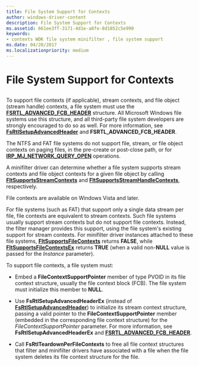 ```yaml
---
title: File System Support for Contexts
author: windows-driver-content
description: File System Support for Contexts
ms.assetid: 661ee3ff-3171-4d1e-a8fe-8d1852c5e990
keywords:
- contexts WDK file system minifilter , file system support
ms.date: 04/20/2017
ms.localizationpriority: medium
---
```


# File System Support for Contexts


## <span id="ddk_registering_the_minifilter_if"></span><span id="DDK_REGISTERING_THE_MINIFILTER_IF"></span>


To support file contexts (if applicable), stream contexts, and file object (stream handle) contexts, a file system must use the [**FSRTL\_ADVANCED\_FCB\_HEADER**](https://msdn.microsoft.com/library/windows/hardware/ff547334) structure. All Microsoft Windows file systems use this structure, and all third-party file system developers are strongly encouraged to do so as well. For more information, see [**FsRtlSetupAdvancedHeader**](https://msdn.microsoft.com/library/windows/hardware/ff547257) and **FSRTL\_ADVANCED\_FCB\_HEADER**.

The NTFS and FAT file systems do not support file, stream, or file object contexts on paging files, in the pre-create or post-close path, or for [**IRP\_MJ\_NETWORK\_QUERY\_OPEN**](https://msdn.microsoft.com/library/windows/hardware/ff544731) operations.

A minifilter driver can determine whether a file system supports stream contexts and file object contexts for a given file object by calling [**FltSupportsStreamContexts**](https://msdn.microsoft.com/library/windows/hardware/ff544581) and [**FltSupportsStreamHandleContexts**](https://msdn.microsoft.com/library/windows/hardware/ff544586), respectively.

File contexts are available on Windows Vista and later.

For file systems (such as FAT) that support only a single data stream per file, file contexts are equivalent to stream contexts. Such file systems usually support stream contexts but do not support file contexts. Instead, the filter manager provides this support, using the file system's existing support for stream contexts. For minifilter driver instances attached to these file systems, [**FltSupportsFileContexts**](https://msdn.microsoft.com/library/windows/hardware/ff544574) returns **FALSE**, while [**FltSupportsFileContextsEx**](https://msdn.microsoft.com/library/windows/hardware/ff544576) returns **TRUE** (when a valid non-**NULL** value is passed for the *Instance* parameter).

To support file contexts, a file system must:

-   Embed a **FileContextSupportPointer** member of type PVOID in its file context structure, usually the file context block (FCB). The file system must initialize this member to **NULL**.

-   Use **FsRtlSetupAdvancedHeaderEx** (instead of [**FsRtlSetupAdvancedHeader**](https://msdn.microsoft.com/library/windows/hardware/ff547257)) to initialize its stream context structure, passing a valid pointer to the **FileContextSupportPointer** member (embedded in the corresponding file context structure) for the *FileContextSupportPointer* parameter. For more information, see **FsRtlSetupAdvancedHeaderEx** and [**FSRTL\_ADVANCED\_FCB\_HEADER**](https://msdn.microsoft.com/library/windows/hardware/ff547334).

-   Call **FsRtlTeardownPerFileContexts** to free all file context structures that filter and minifilter drivers have associated with a file when the file system deletes its file context structure for the file.

 

 




